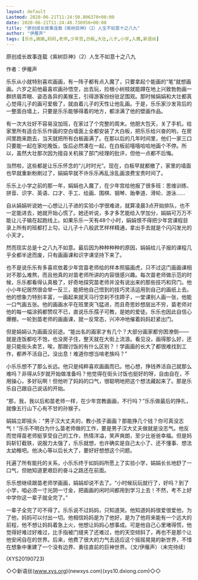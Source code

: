 ```yaml
---
layout: default
Lastmod: 2020-06-21T11:24:50.806370+00:00
date: 2020-06-21T11:24:48.736956+00:00
title: "原创成长故事连载《紫树巨神》（2）人生不如意十之八九"
author: "伊雁声"
tags: [乐乐,画画,妈妈,老师,少年宫,白板,大壮,儿子,小学,入魔,新语丝]
---
```


原创成长故事连载《紫树巨神》（2）人生不如意十之八九

作者：伊雁声

乐乐从小就特别喜欢画画，有一阵子都有点入魔了，只要拿起个能画的“笔”就想画画。六岁之前他最喜欢画孙悟空，出去玩，捡根小树枝就能蹲在地上兴致勃勃画一群挤眉弄眼、姿态各异的美猴王，引得游客纷纷驻足围观。那时候娟娟和大壮都真心觉得儿子的画可爱极了，就由着儿子的天性让他乱画。于是，乐乐家沙发背后的一整面白墙上，只要是乐乐能够得着的地方，都涂满了他的壁画作品。

有一次大壮好不容易没加班，在家过了个完整的周末。他胆大包天，关了手机，给家里所有适合乐乐作画的空白墙面上全都安装了大白板，把乐乐给兴奋的哟，在房间里跑来跑去，当天就把所有白板画满了。在那以后的几年时间里，他们一家三口只要能一起在家吃晚饭，饭后必然凑在一起，在白板前嘻嘻哈哈地画个不停。所以，虽然大壮那次因为擅自关机挨了部门经理的批评，但他一点都不后悔。

当然啦，这些都是让乐乐怀念的“儿时时光”。现在，白板早就都撤了，家里的墙面也早就重新粉刷过了，娟娟早就不许乐乐再乱涂乱画浪费宝贵时间了。

乐乐上小学之前的那一年，娟娟也入魔了，在少年宫给他报了很多班：思维训练、拼音、识字、英语、口才、手工、绘画、围棋、钢琴、跆拳道、滑轮、游泳……

自从娟娟听说她一心想让儿子进的实验小学很难进，就算凌晨3点开始排队，也不一定能进去，她就开始心慌了。她还听说，多才多艺能给入学加分，娟娟可万万不能让儿子输在起跑线上。如果乐乐一天有48个小时，娟娟恨不得把少年宫课程目录上所有的班都打上勾，让儿子十八般武艺样样精通，拿出手去就是个闪闪发光的小天才。

然而现实总是十之八九不如意。最后因为种种种种的原因，娟娟给儿子报的课程几乎全都半途而废，只有画画课和识字课坚持下来了。

也不是说乐乐有多喜欢依着少年宫苗老师给的样本照猫画虎，只不过这门画画课相对不那么难熬，而且他真的对苗老师所讲的内容很感兴趣。每次苗老师做示范的时候，乐乐都看得认真极了，好奇地探究苗老师并没有说出来的那些技巧和窍门。他小小年纪居然很会举一反三，能把他自己悟到的技巧灵活运用到自己的画纸上去。他的想象力特别丰富，一画起来就天马行空刹不住蹄子，一堂课别人画一张，他能一口气画五张。他的画画水平在班里突飞猛进，而且奇思妙想层出不穷，苗老师对他的每一幅涂鸦都赞叹不已，直说乐乐孺子可教，是她的爱徒。乐乐也因此自信心爆棚，一轮到苗老师的画画课，就一反常态，兴冲冲地催着妈妈赶紧出门。

但是娟娟认为画画没前途。“能出名的画家才有几个？大部分画家都穷困潦倒——就是连饭都吃不饱，也没房子住，整天就在大街上流浪。看见没，画得那么好，还是只能街头卖艺，唉，那跟讨饭的有什么区别？！学画画的长大了都很难找到工作，都养不活自己，没出息！难道你想当啃老族吗？”

小乐乐想不了那么长远。他只是纯粹喜欢画画而已。他心想，挣钱养活自己就那么难吗？非得从5岁就开始做准备吗？他觉得在街头讨饭也挺好的呀，自由自在，不用操心，多好玩啊！但他听了妈妈的口气，很聪明地把这个想法藏起来了。那是乐乐自己跟自己说话的开始。

“那，我，我以后和苗老师一样，在少年宫教画画，不行吗？”乐乐做最后的挣扎，就像五行山下心有不甘的孙猴子。

娟娟立即摇头：“男子汉大丈夫的，教小孩子画画？那能挣几个钱？你可真没志气！”乐乐不明白为什么苗老师做的工作，要是男子汉大丈夫做就是没志气。他反而觉得苗老师挺享受自己的工作，热情洋溢，笑声爽朗，至少比爸爸幸福。但是妈妈斩钉截铁，说服力太强了，乐乐就想，也许确实是自己太小了、还不懂事、想法太幼稚吧。他决心等以后长大了，要好好想想这个问题。

托遍了所有能托的关系，小乐乐终于如妈妈所愿上了实验小学，娟娟长长地舒了一口气，但她知道更艰巨的奋斗之路还在前面。

乐乐想继续跟苗老师学画画，娟娟却说不去了。“小时候玩玩就行了，好吗？到了小学，咱必须一寸光阴一寸金，把画画的闲时间都用到学习上去！不然，考不上好中学你这一辈子就全完了。”

一辈子全完了可不得了。乐乐说不过妈妈，只知道哭。他知道妈妈很爱很爱他，为了他，妈妈可以付出一切。他相信妈妈是为了他好，是为了他将来能有一个远大的前程，他不想让妈妈着急上火，他想让妈妈心想事成。可是他自己心里堵得慌，他觉得好难过好难过，比手指被门缝夹了还难过，他的天空倾斜了，再也不是那个让他安闲自在的世界。后来，他费了很大的力气去适应这个摇摇晃晃的新世界，不惜在想象中重建了一个没有边界、勇往直前的巨神世界。（文/伊雁声）（未完待续）

(XYS20190723)

◇◇新语丝(www.xys.org)(newxys.com)(xys10.dxiong.com)◇◇

